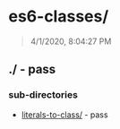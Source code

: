 # es6-classes/

> 4/1/2020, 8:04:27 PM 

## ./ - pass


### sub-directories

* [literals-to-class/](./literals-to-class/REVIEW.md) - pass

